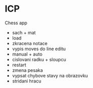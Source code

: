 # ICP
Chess app

- sach + mat
- load
- zkracena notace
- vypis moves do line editu
- manual + auto
- cislovani radku + sloupcu
- restart
- zmena pesaka
- vypsat chybove stavy na obrazovku
- stridani hracu